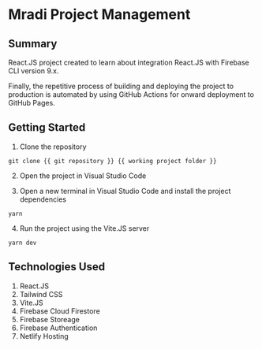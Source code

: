 # Mradi Project Management

## Summary

React.JS project created to learn about integration React.JS with Firebase CLI version 9.x.

Finally, the repetitive process of building and deploying the project to production is automated by using GitHub Actions for onward deployment to GitHub Pages.

## Getting Started

1. Clone the repository

```
git clone {{ git repository }} {{ working project folder }}
```

2. Open the project in Visual Studio Code

3. Open a new terminal in Visual Studio Code and install the project dependencies

```
yarn
```

4. Run the project using the Vite.JS server

```
yarn dev
```

## Technologies Used

1. React.JS
1. Tailwind CSS
1. Vite.JS
1. Firebase Cloud Firestore
1. Firebase Storeage
1. Firebase Authentication
1. Netlify Hosting
